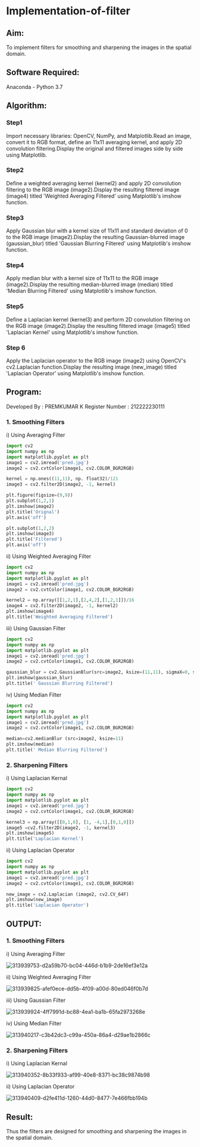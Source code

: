 # Implementation-of-filter
## Aim:
To implement filters for smoothing and sharpening the images in the spatial domain.

## Software Required:
Anaconda - Python 3.7

## Algorithm:
### Step1
Import necessary libraries: OpenCV, NumPy, and Matplotlib.Read an image, convert it to RGB format, define an 11x11 averaging kernel, and apply 2D convolution filtering.Display the original and filtered images side by side using Matplotlib.
### Step2
Define a weighted averaging kernel (kernel2) and apply 2D convolution filtering to the RGB image (image2).Display the resulting filtered image (image4) titled 'Weighted Averaging Filtered' using Matplotlib's imshow function.
### Step3
Apply Gaussian blur with a kernel size of 11x11 and standard deviation of 0 to the RGB image (image2).Display the resulting Gaussian-blurred image (gaussian_blur) titled 'Gaussian Blurring Filtered' using Matplotlib's imshow function.
### Step4
Apply median blur with a kernel size of 11x11 to the RGB image (image2).Display the resulting median-blurred image (median) titled 'Median Blurring Filtered' using Matplotlib's imshow function.
### Step5
Define a Laplacian kernel (kernel3) and perform 2D convolution filtering on the RGB image (image2).Display the resulting filtered image (image5) titled 'Laplacian Kernel' using Matplotlib's imshow function.
### Step 6
Apply the Laplacian operator to the RGB image (image2) using OpenCV's cv2.Laplacian function.Display the resulting image (new_image) titled 'Laplacian Operator' using Matplotlib's imshow function.
## Program:

Developed By : PREMKUMAR K
Register Number : 212222230111


### 1. Smoothing Filters

i) Using Averaging Filter
```py
import cv2
import numpy as np
import matplotlib.pyplot as plt
image1 = cv2.imread('pred.jpg')
image2 = cv2.cvtColor(image1, cv2.COLOR_BGR2RGB)

kernel = np.ones((11,11), np. float32)/121
image3 = cv2.filter2D(image2, -1, kernel)

plt.figure(figsize=(9,9))
plt.subplot(1,2,1)
plt.imshow(image2)
plt.title('Orignal')
plt.axis('off')

plt.subplot(1,2,2)
plt.imshow(image3)
plt.title('Filtered')
plt.axis('off')
```
ii) Using Weighted Averaging Filter
```py
import cv2
import numpy as np
import matplotlib.pyplot as plt
image1 = cv2.imread('pred.jpg')
image2 = cv2.cvtColor(image1, cv2.COLOR_BGR2RGB)

kernel2 = np.array([[1,2,1],[2,4,2],[1,2,1]])/16
image4 = cv2.filter2D(image2, -1, kernel2)
plt.imshow(image4)
plt.title('Weighted Averaging Filtered')

```
iii) Using Gaussian Filter
```py
import cv2
import numpy as np
import matplotlib.pyplot as plt
image1 = cv2.imread('pred.jpg')
image2 = cv2.cvtColor(image1, cv2.COLOR_BGR2RGB)

gaussian_blur = cv2.GaussianBlur(src=image2, ksize=(11,11), sigmaX=0, sigmaY=0)
plt.imshow(gaussian_blur)
plt.title(' Gaussian Blurring Filtered')
```

iv) Using Median Filter
```py
import cv2
import numpy as np
import matplotlib.pyplot as plt
image1 = cv2.imread('pred.jpg')
image2 = cv2.cvtColor(image1, cv2.COLOR_BGR2RGB)

median=cv2.medianBlur (src=image2, ksize=11)
plt.imshow(median)
plt.title(' Median Blurring Filtered')

```

### 2. Sharpening Filters
i) Using Laplacian Kernal
```py
import cv2
import numpy as np
import matplotlib.pyplot as plt
image1 = cv2.imread('pred.jpg')
image2 = cv2.cvtColor(image1, cv2.COLOR_BGR2RGB)

kernel3 = np.array([[0,1,0], [1, -4,1],[0,1,0]])
image5 =cv2.filter2D(image2, -1, kernel3)
plt.imshow(image5)
plt.title('Laplacian Kernel')
```
ii) Using Laplacian Operator
```py
import cv2
import numpy as np
import matplotlib.pyplot as plt
image1 = cv2.imread('pred.jpg')
image2 = cv2.cvtColor(image1, cv2.COLOR_BGR2RGB)

new_image = cv2.Laplacian (image2, cv2.CV_64F)
plt.imshow(new_image)
plt.title('Laplacian Operator')
```

## OUTPUT:

### 1. Smoothing Filters

i) Using Averaging Filter

![313939753-d2a59b70-bc04-446d-b1b9-2de16ef3e12a](https://github.com/premkumarkarthikeyan/Implementation-of-filter/assets/119476243/ba769e3e-401c-4eea-ae7c-d3b7f9df78db)



ii) Using Weighted Averaging Filter

![313939825-afef0ece-dd5b-4f09-a00d-80ed046f0b7d](https://github.com/premkumarkarthikeyan/Implementation-of-filter/assets/119476243/3d2f9aad-89e7-4697-bf8f-0ec63828973b)



iii) Using Gaussian Filter

![313939924-4ff7991d-bc88-4ea1-ba1b-65fa2973268e](https://github.com/premkumarkarthikeyan/Implementation-of-filter/assets/119476243/632e3985-bc01-44e9-a363-6ec75ff210ea)




iv) Using Median Filter

![313940217-c3b42dc3-c99a-450a-86a4-d29ae1b2866c](https://github.com/premkumarkarthikeyan/Implementation-of-filter/assets/119476243/4edccdfc-8323-410d-9436-8f38dbaf2e20)


### 2. Sharpening Filters


i) Using Laplacian Kernal

![313940352-8b33f933-af99-40e8-8371-bc38c9874b98](https://github.com/premkumarkarthikeyan/Implementation-of-filter/assets/119476243/9e10b69d-dada-41c3-83cb-1e0dc3614c93)


ii) Using Laplacian Operator

![313940409-d2fe411d-1260-44d0-8477-7e466fbb194b](https://github.com/premkumarkarthikeyan/Implementation-of-filter/assets/119476243/8a061fe2-37fe-4497-837e-fe97dbeedb6f)




## Result:
Thus the filters are designed for smoothing and sharpening the images in the spatial domain.
